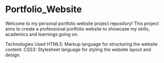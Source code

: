 # Portfolio_Website
Welcome to my personal portfolio website project repository! This project aims to create a professional portfolio website to showcase my skills, academics and learnings going on.

Technologies Used
HTML5: Markup language for structuring the website content.
CSS3: Stylesheet language for styling the website layout and design.

